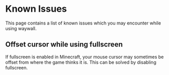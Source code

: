 # Known Issues

This page contains a list of known issues which you may encounter while using
waywall.

## Offset cursor while using fullscreen

If fullscreen is enabled in Minecraft, your mouse cursor may sometimes be offset
from where the game thinks it is. This can be solved by disabling fullscreen.

